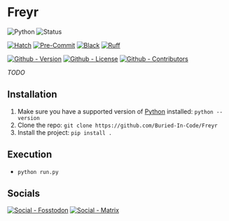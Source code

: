 # Freyr

![Python](https://img.shields.io/badge/Python-3.11-green?style=flat-square)
![Status](https://img.shields.io/badge/Status-Beta-yellowgreen?style=flat-square)

[![Hatch](https://img.shields.io/badge/Packaging-Hatch-4051b5?style=flat-square)](https://github.com/pypa/hatch)
[![Pre-Commit](https://img.shields.io/badge/Pre--Commit-Enabled-informational?style=flat-square&logo=pre-commit)](https://github.com/pre-commit/pre-commit)
[![Black](https://img.shields.io/badge/Code--Style-Black-000000?style=flat-square)](https://github.com/psf/black)
[![Ruff](https://img.shields.io/badge/Linter-Ruff-informational?style=flat-square)](https://github.com/charliermarsh/ruff)

[![Github - Version](https://img.shields.io/github/v/tag/Buried-In-Code/Freyr?logo=Github&label=Version&style=flat-square)](https://github.com/Buried-In-Code/Freyr/tags)
[![Github - License](https://img.shields.io/github/license/Buried-In-Code/Freyr?logo=Github&label=License&style=flat-square)](https://opensource.org/licenses/MIT)
[![Github - Contributors](https://img.shields.io/github/contributors/Buried-In-Code/Freyr?logo=Github&label=Contributors&style=flat-square)](https://github.com/Buried-In-Code/Freyr/graphs/contributors)

_TODO_

## Installation

1. Make sure you have a supported version of [Python](https://www.python.org/) installed: `python --version`
2. Clone the repo: `git clone https://github.com/Buried-In-Code/Freyr`
3. Install the project: `pip install .`

## Execution

- `python run.py`

## Socials

[![Social - Fosstodon](https://img.shields.io/badge/%40BuriedInCode-violet?label=Fosstodon&logo=mastodon&style=for-the-badge)](https://fosstodon.org/@BuriedInCode)
[![Social - Matrix](https://img.shields.io/badge/#The-Dev-Environment-violet?label=Matrix&logo=matrix&style=for-the-badge)](https://matrix.to/#/#The-Dev-Environment:matrix.org)
